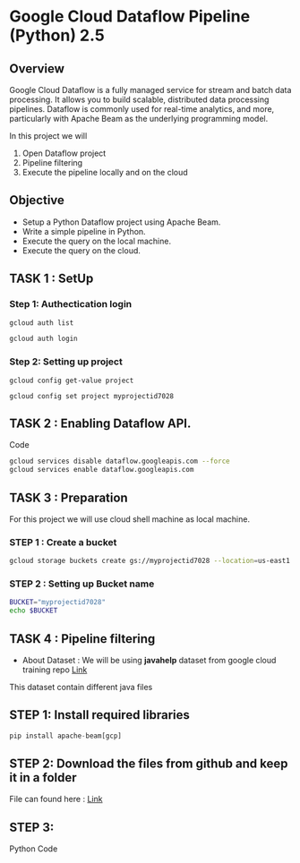 # Google Cloud Dataflow Pipeline (Python) 2.5

## Overview

Google Cloud Dataflow is a fully managed service for stream and batch data processing. It allows you to build scalable, distributed data processing pipelines. Dataflow is commonly used for real-time analytics, and more, particularly with Apache Beam as the underlying programming model.

In this project we will

1.  Open Dataflow project
2.  Pipeline filtering
3.  Execute the pipeline locally and on the cloud

## Objective

* Setup a Python Dataflow project using Apache Beam.
* Write a simple pipeline in Python.
* Execute the query on the local machine.
* Execute the query on the cloud.


## TASK 1 : SetUp

### Step 1: Authectication login

```bash
gcloud auth list
```
```bash
gcloud auth login
```
### Step 2: Setting up project
```
gcloud config get-value project

gcloud config set project myprojectid7028
```

## TASK 2 :  Enabling Dataflow API.

Code

```bash 
gcloud services disable dataflow.googleapis.com --force
gcloud services enable dataflow.googleapis.com
```


## TASK 3 :  Preparation

For this project we will use cloud shell machine as local machine.

### STEP 1 : Create a bucket 

```bash
gcloud storage buckets create gs://myprojectid7028 --location=us-east1 --no-public-access-prevention
```

### STEP 2 : Setting up Bucket name 

```bash
BUCKET="myprojectid7028"
echo $BUCKET
```


## TASK 4 : Pipeline filtering 

* About Dataset : We will be using **javahelp** dataset from google cloud training repo [Link](https://github.com/GoogleCloudPlatform/training-data-analyst)

This dataset contain different java files 


## STEP 1: Install required libraries



```python
pip install apache-beam[gcp]
```

## STEP 2: Download the files from github and keep it in a folder

File can found here : [Link](https://github.com/salman-shaikh7/Data-Analysis-with-Serverless-Dataflow-pipeline/tree/main/javahelp)

## STEP 3: 

Python Code 





